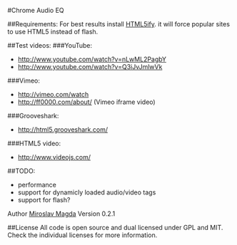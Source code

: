 #Chrome Audio EQ




##Requirements:
For best results install [HTML5ify](https://chrome.google.com/webstore/detail/html5ify/jikbjpjgjmmdhcmlagappehlpiljoaop). it will force popular sites to use HTML5 instead of flash.




##Test videos:
###YouTube:
* http://www.youtube.com/watch?v=nLwML2PagbY
* http://www.youtube.com/watch?v=Q3iJvJmlwVk

###Vimeo:
* http://vimeo.com/watch
* http://ff0000.com/about/ (Vimeo iframe video)

###Grooveshark:
* http://html5.grooveshark.com/

###HTML5 video:
* http://www.videojs.com/


##TODO:
* performance
* support for dynamicly loaded audio/video tags
* support for flash?



Author [Miroslav Magda](http://blog.ejci.net)
Version 0.2.1

##License
All code is open source and dual licensed under GPL and MIT. Check the individual licenses for more information.
